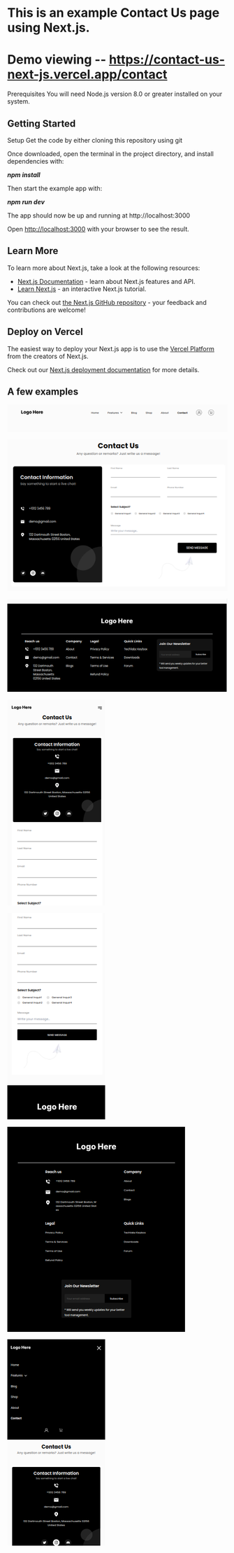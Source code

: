 # This is an example Contact Us page using Next.js.

# Demo viewing -- https://contact-us-next-js.vercel.app/contact


Prerequisites
You will need Node.js version 8.0 or greater installed on your system.

## Getting Started

Setup
Get the code by either cloning this repository using git

Once downloaded, open the terminal in the project directory, and install dependencies with:

***npm install***

Then start the example app with:

***npm run dev***


The app should now be up and running at http://localhost:3000 

Open [http://localhost:3000](http://localhost:3000) with your browser to see the result.



## Learn More

To learn more about Next.js, take a look at the following resources:

- [Next.js Documentation](https://nextjs.org/docs) - learn about Next.js features and API.
- [Learn Next.js](https://nextjs.org/learn) - an interactive Next.js tutorial.

You can check out [the Next.js GitHub repository](https://github.com/vercel/next.js/) - your feedback and contributions are welcome!

## Deploy on Vercel

The easiest way to deploy your Next.js app is to use the [Vercel Platform](https://vercel.com/new?utm_medium=default-template&filter=next.js&utm_source=create-next-app&utm_campaign=create-next-app-readme) from the creators of Next.js.

Check out our [Next.js deployment documentation](https://nextjs.org/docs/deployment) for more details.

## A few examples

![img_1.png](img.png)

![img.png](img_1.png)

![img_2.png](img_2.png)

![img_3.png](img_3.png)

![img_4.png](img_4.png)

![img_5.png](img_5.png)

![img_6.png](img_6.png)

